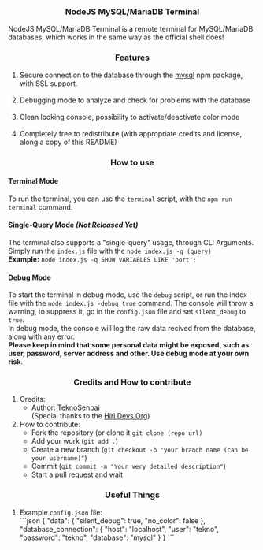<center>
   <h3>NodeJS MySQL/MariaDB Terminal</h3>
</center>
<p>
   NodeJS MySQL/MariaDB Terminal is a remote terminal for MySQL/MariaDB databases, which works in the same way as the official shell does!
</p>
<center>
   <h3>Features</h3>
</center>
<ol>
   <li>
      Secure connection to the database through the <a href="https://www.npmjs.com/package/mysql">mysql</a> npm package, with SSL support.
   </li>
   <br>
   <li>
      Debugging mode to analyze and check for problems with the database
   </li>
   <br>
   <li>
      Clean looking console, possibility to activate/deactivate color mode
   </li>
   <br>
   <li>
      Completely free to redistribute (with appropriate credits and license, along a copy of this README)
   </li>
</ol>
<center>
   <h3>How to use</h3>
</center>
<h4>Terminal Mode</h4>
To run the terminal, you can use the <code>terminal</code> script, with the <code>npm run terminal</code> command.
<br>
<h4>Single-Query Mode <i>(Not Released Yet)</i></h4>
The terminal also supports a "single-query" usage, through CLI Arguments.
<br>
Simply run the <code>index.js</code> file with the <code>node index.js -q (query)</code>
<br>
<strong>Example:</strong> <code>node index.js -q SHOW VARIABLES LIKE 'port';</code>
<br>
<h4>Debug Mode</h4>
To start the terminal in debug mode, use the <code>debug</code> script, or run the index file with the <code>node index.js -debug true</code> command.
The console will throw a warning, to suppress it, go in the <code>config.json</code> file and set <code>silent_debug</code> to <code>true</code>.
<br>
In debug mode, the console will log the raw data recived from the database, along with any error.
<br>
<strong>Please keep in mind that some personal data might be exposed, such as user, password, server address and other. Use debug mode at your own risk</strong>.
<br>

<center><h3>Credits and How to contribute</h3></center>
<ol>
   <li>
      Credits: 
      <br>
      <ul>
         <li>
            Author: <a href="https://github.com/TeknoSenpai">TeknoSenpai</a>
            <br>
            (Special thanks to the <a href="https://hiri.dev">Hiri Devs Org</a>)
         </li>
      </ul>
   </li>
   <li>
      How to contribute:
      <ul>
         <li>
            Fork the repository (or clone it <code>git clone (repo url)</code>
         </li>
         <li>
            Add your work (<code>git add .</code>)
         </li>
         <li>
            Create a new branch (<code>git checkout -b "your branch name (can be your username)"</code>)
         </li>
         <li>
            Commit (<code>git commit -m "Your very detailed description"</code>)
         </li>
         <li>
            Start a pull request and wait
         </li>
      </ul>
   </li>
</ol>

<center><h3>Useful Things</h3></center>
<ol>
    <li>
       Example <code>config.json</code> file:
       <br>
       ```json
       {
       "data": {
       "silent_debug": true,
       "no_color": false
       },
       "database_connection": {
       "host": "localhost",
       "user": "tekno",
       "password": "tekno",
       "database": "mysql"
       }
       }
       ```
    </li>
</ol>
